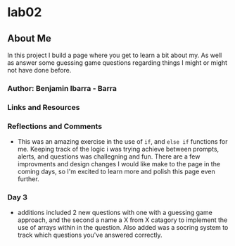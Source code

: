 # lab02

## About Me

In this project I build a page where you get to learn a bit about my. As well as answer some guessing game questions regarding things I might or might not have done before. 

### Author: Benjamin Ibarra - Barra

### Links and Resources

### Reflections and Comments
* This was an amazing exercise in the use of `if`, and `else if` functions for me. Keeping track of the logic i was trying achieve between prompts, alerts, and questions was challegning and fun. There are a few improvments and design changes I would like make to the page in the coming days, so I'm excited to learn more and polish this page even further.

### Day 3 
* additions included 2 new questions with one with a guessing game approach, and the second a name a X from X catagory to implement the use of arrays within in the question. Also added was a socring system to track which questions you've answered correctly.